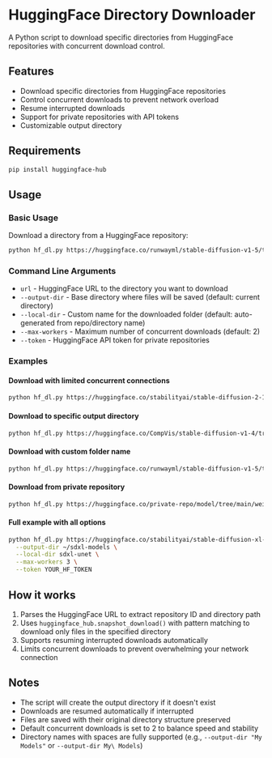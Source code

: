 # HuggingFace Directory Downloader

A Python script to download specific directories from HuggingFace repositories with concurrent download control.

## Features

- Download specific directories from HuggingFace repositories
- Control concurrent downloads to prevent network overload
- Resume interrupted downloads
- Support for private repositories with API tokens
- Customizable output directory

## Requirements

```bash
pip install huggingface-hub
```

## Usage

### Basic Usage

Download a directory from a HuggingFace repository:

```bash
python hf_dl.py https://huggingface.co/runwayml/stable-diffusion-v1-5/tree/main/vae
```

### Command Line Arguments

- `url` - HuggingFace URL to the directory you want to download
- `--output-dir` - Base directory where files will be saved (default: current directory)
- `--local-dir` - Custom name for the downloaded folder (default: auto-generated from repo/directory name)
- `--max-workers` - Maximum number of concurrent downloads (default: 2)
- `--token` - HuggingFace API token for private repositories

### Examples

#### Download with limited concurrent connections
```bash
python hf_dl.py https://huggingface.co/stabilityai/stable-diffusion-2-1/tree/main/vae --max-workers 1
```

#### Download to specific output directory
```bash
python hf_dl.py https://huggingface.co/CompVis/stable-diffusion-v1-4/tree/main/safety_checker --output-dir ~/models
```

#### Download with custom folder name
```bash
python hf_dl.py https://huggingface.co/runwayml/stable-diffusion-v1-5/tree/main/text_encoder --output-dir ~/models --local-dir sd15-text-encoder
```

#### Download from private repository
```bash
python hf_dl.py https://huggingface.co/private-repo/model/tree/main/weights --token YOUR_HF_TOKEN
```

#### Full example with all options
```bash
python hf_dl.py https://huggingface.co/stabilityai/stable-diffusion-xl-base-1.0/tree/main/unet \
  --output-dir ~/sdxl-models \
  --local-dir sdxl-unet \
  --max-workers 3 \
  --token YOUR_HF_TOKEN
```

## How it works

1. Parses the HuggingFace URL to extract repository ID and directory path
2. Uses `huggingface_hub.snapshot_download()` with pattern matching to download only files in the specified directory
3. Supports resuming interrupted downloads automatically
4. Limits concurrent downloads to prevent overwhelming your network connection

## Notes

- The script will create the output directory if it doesn't exist
- Downloads are resumed automatically if interrupted
- Files are saved with their original directory structure preserved
- Default concurrent downloads is set to 2 to balance speed and stability
- Directory names with spaces are fully supported (e.g., `--output-dir "My Models"` or `--output-dir My\ Models`)
